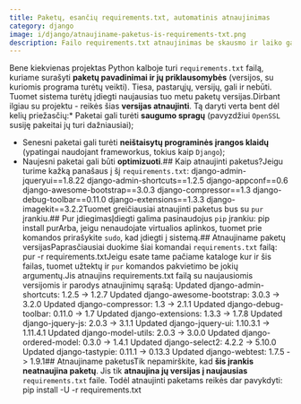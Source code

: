 ```yaml
---
title: Paketų, esančių requirements.txt, automatinis atnaujinimas
category: django
image: i/django/atnaujiname-paketus-is-requirements-txt.png
description: Failo requirements.txt atnaujinimas be skausmo ir laiko gaišimo su Pur komanda. Kaip naudotis ir ką ji gali padėti Python programuotojams.
---
```


Bene kiekvienas projektas Python kalboje turi `requirements.txt` failą, kuriame surašyti **paketų pavadinimai ir jų priklausomybės** (versijos, su kuriomis programa turėtų veikti). Tiesa, pastarųjų, versijų, gali ir nebūti. Tuomet sistema turėtų įdiegti naujausias tuo metu paketų versijas.Dirbant ilgiau su projektu - reikės šias **versijas atnaujinti**. Tą daryti verta bent dėl kelių priežasčių:* Paketai gali turėti **saugumo spragų** (pavyzdžiui `OpenSSL` susiję pakeitai jų turi dažniausiai);
* Senesni paketai gali turėti **neištaisytų programinės įrangos klaidų** (ypatingai naudojant frameworkus, tokius kaip `Django`);
* Naujesni paketai gali būti **optimizuoti**.## Kaip atnaujinti paketus?Jeigu turime kažką panašaus į šį `requirements.txt`:    django-admin-jqueryui==1.8.22
    django-admin-shortcuts==1.2.5
    django-appconf==0.6
    django-awesome-bootstrap==3.0.3
    django-compressor==1.3
    django-debug-toolbar==0.11.0
    django-extensions==1.3.3
    django-imagekit==3.2.2Tuomet greičiausiai atnaujinti paketus bus su `pur` įrankiu.## Pur įdiegimasĮdiegti galima pasinaudojus `pip` įrankiu:    pip install purArba, jeigu nenaudojate virtualios aplinkos, tuomet prie komandos prirašykite `sudo`, kad įdiegti į sistemą.## Atnaujiname paketų versijasPaprasčiausiai duokime šiai komandai `requirements.txt` failą:    pur -r requirements.txtJeigu esate tame pačiame kataloge kur ir šis failas, tuomet užtektų ir `pur` komandos pakvietimo be jokių argumentų.Jis atnaujins requirements.txt failą su naujausiomis versijomis ir parodys atnaujinimų sąrašą:    Updated django-admin-shortcuts: 1.2.5 -> 1.2.7
    Updated django-awesome-bootstrap: 3.0.3 -> 3.2.0
    Updated django-compressor: 1.3 -> 2.1.1
    Updated django-debug-toolbar: 0.11.0 -> 1.7
    Updated django-extensions: 1.3.3 -> 1.7.8
    Updated django-jquery-js: 2.0.3 -> 3.1.1
    Updated django-jquery-ui: 1.10.3.1 -> 1.11.4.1
    Updated django-model-utils: 2.0.3 -> 3.0.0
    Updated django-ordered-model: 0.3.0 -> 1.4.1
    Updated django-select2: 4.2.2 -> 5.10.0
    Updated django-tastypie: 0.11.1 -> 0.13.3
    Updated django-webtest: 1.7.5 -> 1.9.1## Atnaujiname paketusTik nepamirškite, kad **šis įrankis neatnaujina paketų**. Jis tik **atnaujina jų versijas į naujausias** `requirements.txt` faile. Todėl atnaujinti paketams reikės dar pavykdyti:    pip install -U -r requirements.txt
